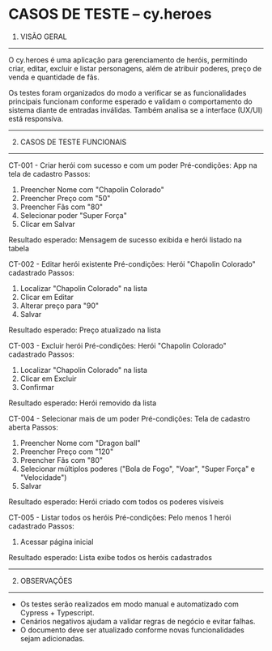 #        CASOS DE TESTE – cy.heroes
        

1. VISÃO GERAL
--------------

O cy.heroes é uma aplicação para gerenciamento de heróis, permitindo criar, editar, excluir e listar personagens, além de atribuir poderes, preço de venda e quantidade de fãs.


Os testes foram organizados do modo a verificar se as funcionalidades principais funcionam conforme esperado e validam o comportamento do sistema diante de entradas inválidas. Também analisa se a interface (UX/UI) está responsiva.

------------------------------------------------
2. CASOS DE TESTE FUNCIONAIS
------------------------------------------------

CT-001 - Criar herói com sucesso e com um poder
Pré-condições: App na tela de cadastro
Passos:
1. Preencher Nome com "Chapolin Colorado"
2. Preencher Preço com "50"
3. Preencher Fãs com "80"
3. Selecionar poder "Super Força"
4. Clicar em Salvar

Resultado esperado: Mensagem de sucesso exibida e herói listado na tabela

CT-002 - Editar herói existente
Pré-condições: Herói "Chapolin Colorado" cadastrado
Passos:
1. Localizar "Chapolin Colorado" na lista
2. Clicar em Editar
3. Alterar preço para "90"
4. Salvar

Resultado esperado: Preço atualizado na lista

CT-003 - Excluir herói
Pré-condições: Herói "Chapolin Colorado" cadastrado
Passos:
1. Localizar "Chapolin Colorado" na lista
2. Clicar em Excluir
3. Confirmar

Resultado esperado: Herói removido da lista

CT-004 - Selecionar mais de um poder
Pré-condições: Tela de cadastro aberta
Passos:
1. Preencher Nome com "Dragon ball"
2. Preencher Preço com "120"
3. Preencher Fãs com "80"
4. Selecionar múltiplos poderes ("Bola de Fogo", "Voar", "Super Força" e "Velocidade")
5. Salvar

Resultado esperado: Herói criado com todos os poderes visíveis

CT-005 - Listar todos os heróis
Pré-condições: Pelo menos 1 herói cadastrado
Passos:
1. Acessar página inicial

Resultado esperado: Lista exibe todos os heróis cadastrados

------------------------------------------------
2. OBSERVAÇÕES
------------------------------------------------
- Os testes serão realizados em modo manual e automatizado com Cypress + Typescript.
- Cenários negativos ajudam a validar regras de negócio e evitar falhas.
- O documento deve ser atualizado conforme novas funcionalidades sejam adicionadas.
